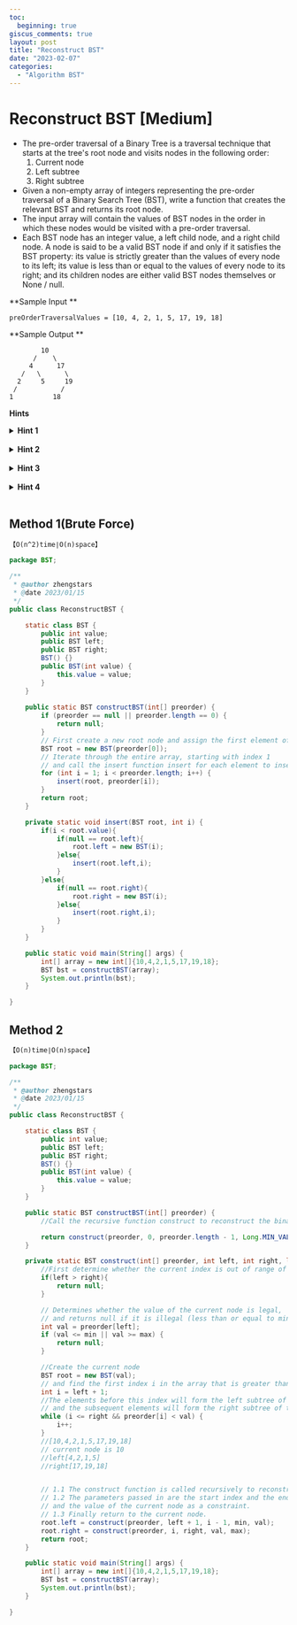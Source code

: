```yaml
---
toc:
  beginning: true
giscus_comments: true
layout: post
title: "Reconstruct BST"
date: "2023-02-07"
categories:
  - "Algorithm BST"
---
```


# Reconstruct BST [Medium]

- The pre-order traversal of a Binary Tree is a traversal technique that starts at the tree's root node and visits nodes in the following order:
  1. Current node
  2. Left subtree
  3. Right subtree
- Given a non-empty array of integers representing the pre-order traversal of a Binary Search Tree (BST), write a function that creates the relevant BST and returns its root node.
- The input array will contain the values of BST nodes in the order in which these nodes would be visited with a pre-order traversal.
- Each BST node has an integer value, a left child node, and a right child node. A node is said to be a valid BST node if and only if it satisfies the BST property: its value is strictly greater than the values of every node to its left; its value is less than or equal to the values of every node to its right; and its children nodes are either valid BST nodes themselves or None / null.

**Sample Input **

```
preOrderTraversalValues = [10, 4, 2, 1, 5, 17, 19, 18]
```

**Sample Output **

```
        10 
      /    \
     4      17
   /   \      \
  2     5     19
 /           /
1          18 
```

**Hints**
<br>
<details> <summary><b>Hint 1</b></summary>
    <br>
    <i><strong> Think about the properties of a BST.Looking at the pre-order-traversal nodes (values),how can you determine the right child of a particular node? </strong></i>
</details>

<br>

<details> <summary><b>Hint 2</b></summary>
    <br>
    <i><strong> The right child of any BST node is simply the first node in the pre-order traversal whose value is larger than or equal to the particular node's value.From this,we know that the nodes in the pre-order traversal that come before the right child of a node must be in the left subtree of that node. </strong></i>
</details>

<br>

<details> <summary><b>Hint 3</b></summary>
    <br>
    <i><strong> Once you determine the right child of any given node,you're able to generate the entire left and right subtrees of that node.You can do so by recursively creating the left and right child nodes of each subsequent node using the fact stated in Hint #2.A node that has no left and right children is naturally a leaf node.  </strong></i>
</details>

<br>

<details> <summary><b>Hint 4</b></summary>
    <br>
    <i><strong> To solve this problem with an optimal time complexity,you need to realize that it's unnecessary to locate the right child of every node.You can simply keep track of the pre- order-traversal position of the current node that needs to be created and try to insert that node as the left or right child of the relevant previously visited node.Since this tree is a BST, every node must satisfy the BST property;by somehow keeping track of lower and upper bounds for node values,you should be able to determine if a node can be inserted as the left or right child of another node.With this approach,you can solve this problem in linear time. See this question's video explanation for a more detailed explanation of this approach.  </strong></i>
</details>

<br>

## Method 1(Brute Force)

```tex
【O(n^2)time∣O(n)space】
```

```java
package BST;

/**
 * @author zhengstars
 * @date 2023/01/15
 */
public class ReconstructBST {

    static class BST {
        public int value;
        public BST left;
        public BST right;
        BST() {}
        public BST(int value) {
            this.value = value;
        }
    }
    
    public static BST constructBST(int[] preorder) {
        if (preorder == null || preorder.length == 0) {
            return null;
        }
        // First create a new root node and assign the first element of the array to the root node
        BST root = new BST(preorder[0]);
        // Iterate through the entire array, starting with index 1
        // and call the insert function insert for each element to insert into the tree
        for (int i = 1; i < preorder.length; i++) {
            insert(root, preorder[i]);
        }
        return root;
    }

    private static void insert(BST root, int i) {
        if(i < root.value){
            if(null == root.left){
                root.left = new BST(i);
            }else{
                insert(root.left,i);
            }
        }else{
            if(null == root.right){
                root.right = new BST(i);
            }else{
                insert(root.right,i);
            }
        }
    }

    public static void main(String[] args) {
        int[] array = new int[]{10,4,2,1,5,17,19,18};
        BST bst = constructBST(array);
        System.out.println(bst);
    }

}

```

## Method 2

```tex
【O(n)time∣O(n)space】
```

```java
package BST;

/**
 * @author zhengstars
 * @date 2023/01/15
 */
public class ReconstructBST {

    static class BST {
        public int value;
        public BST left;
        public BST right;
        BST() {}
        public BST(int value) {
            this.value = value;
        }
    }

    public static BST constructBST(int[] preorder) {
        //Call the recursive function construct to reconstruct the binary search tree

        return construct(preorder, 0, preorder.length - 1, Long.MIN_VALUE, Long.MAX_VALUE);
    }

    private static BST construct(int[] preorder, int left, int right, long min, long max) {
        //First determine whether the current index is out of range of the array, and if so, return null.
        if(left > right){
            return null;
        }

        // Determines whether the value of the current node is legal,
        // and returns null if it is illegal (less than or equal to min or greater than or equal to max).
        int val = preorder[left];
        if (val <= min || val >= max) {
            return null;
        }

        //Create the current node
        BST root = new BST(val);
        // and find the first index i in the array that is greater than the current node
        int i = left + 1;
        //The elements before this index will form the left subtree of the current node,
        // and the subsequent elements will form the right subtree of the current node.
        while (i <= right && preorder[i] < val) {
            i++;
        }
        //[10,4,2,1,5,17,19,18]
        // current node is 10
        //left[4,2,1,5]
        //right[17,19,18]


        // 1.1 The construct function is called recursively to reconstruct the left and right subtrees respectively.
        // 1.2 The parameters passed in are the start index and the end index of the left and right subtree,
        // and the value of the current node as a constraint.
        // 1.3 Finally return to the current node.
        root.left = construct(preorder, left + 1, i - 1, min, val);
        root.right = construct(preorder, i, right, val, max);
        return root;
    }

    public static void main(String[] args) {
        int[] array = new int[]{10,4,2,1,5,17,19,18};
        BST bst = constructBST(array);
        System.out.println(bst);
    }

}

```

